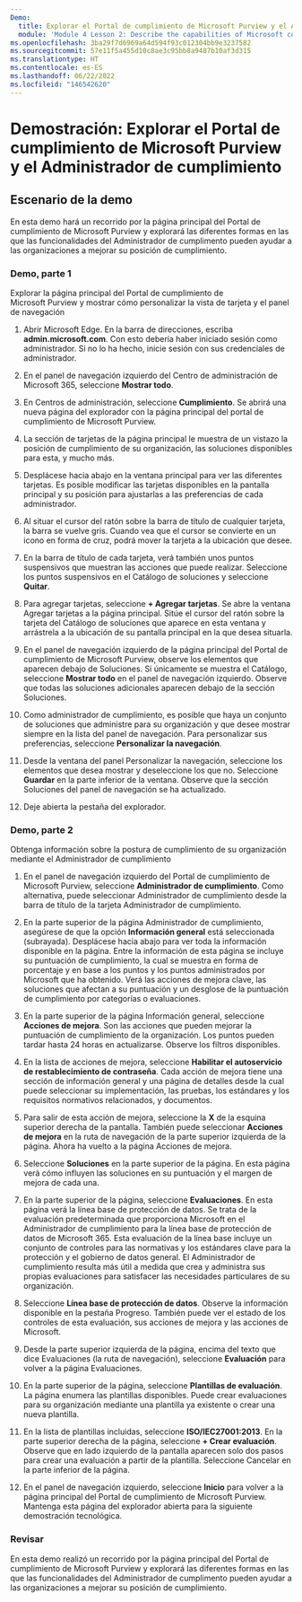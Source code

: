 ```yaml
---
Demo:
  title: Explorar el Portal de cumplimiento de Microsoft Purview y el Administrador de cumplimiento
  module: 'Module 4 Lesson 2: Describe the capabilities of Microsoft compliance solutions: Describe the compliance management capabilities of Microsoft Purview'
ms.openlocfilehash: 3ba29f7d6969a64d594f93c012304bb9e3237582
ms.sourcegitcommit: 57e11f5a455d10c8ae3c95bb8a9487b10af3d315
ms.translationtype: HT
ms.contentlocale: es-ES
ms.lasthandoff: 06/22/2022
ms.locfileid: "146542620"
---
```

# <a name="demo-explore-the-microsoft-purview-compliance-portal--compliance-manager"></a>Demostración: Explorar el Portal de cumplimiento de Microsoft Purview y el Administrador de cumplimiento

## <a name="demo-scenario"></a>Escenario de la demo

En esta demo hará un recorrido por la página principal del Portal de cumplimiento de Microsoft Purview y explorará las diferentes formas en las que las funcionalidades del Administrador de cumplimento pueden ayudar a las organizaciones a mejorar su posición de cumplimiento.

### <a name="demo-part-1"></a>Demo, parte 1

Explorar la página principal del Portal de cumplimiento de Microsoft Purview y mostrar cómo personalizar la vista de tarjeta y el panel de navegación

1. Abrir Microsoft Edge. En la barra de direcciones, escriba **admin.microsoft.com**. Con esto debería haber iniciado sesión como administrador.  Si no lo ha hecho, inicie sesión con sus credenciales de administrador.

1. En el panel de navegación izquierdo del Centro de administración de Microsoft 365, seleccione **Mostrar todo**.

1. En Centros de administración, seleccione **Cumplimiento**.  Se abrirá una nueva página del explorador con la página principal del portal de cumplimiento de Microsoft Purview.  

1. La sección de tarjetas de la página principal le muestra de un vistazo la posición de cumplimiento de su organización, las soluciones disponibles para esta, y mucho más.

1. Desplácese hacia abajo en la ventana principal para ver las diferentes tarjetas. Es posible modificar las tarjetas disponibles en la pantalla principal y su posición para ajustarlas a las preferencias de cada administrador.  

1. Al situar el cursor del ratón sobre la barra de título de cualquier tarjeta, la barra se vuelve gris.  Cuando vea que el cursor se convierte en un icono en forma de cruz, podrá mover la tarjeta a la ubicación que desee.

1. En la barra de título de cada tarjeta, verá también unos puntos suspensivos que muestran las acciones que puede realizar.  Seleccione los puntos suspensivos en el Catálogo de soluciones y seleccione **Quitar**.

1. Para agregar tarjetas, seleccione **+ Agregar tarjetas**.  Se abre la ventana Agregar tarjetas a la página principal.  Sitúe el cursor del ratón sobre la tarjeta del Catálogo de soluciones que aparece en esta ventana y arrástrela a la ubicación de su pantalla principal en la que desea situarla.

1. En el panel de navegación izquierdo de la página principal del Portal de cumplimiento de Microsoft Purview, observe los elementos que aparecen debajo de Soluciones.  Si únicamente se muestra el Catálogo, seleccione **Mostrar todo** en el panel de navegación izquierdo.  Observe que todas las soluciones adicionales aparecen debajo de la sección Soluciones.  

1. Como administrador de cumplimiento, es posible que haya un conjunto de soluciones que administre para su organización y que desee mostrar siempre en la lista del panel de navegación.  Para personalizar sus preferencias, seleccione **Personalizar la navegación**.  

1. Desde la ventana del panel Personalizar la navegación, seleccione los elementos que desea mostrar y deseleccione los que no.  Seleccione **Guardar** en la parte inferior de la ventana.  Observe que la sección Soluciones del panel de navegación se ha actualizado.

1. Deje abierta la pestaña del explorador.

### <a name="demo-part-2"></a>Demo, parte 2

Obtenga información sobre la postura de cumplimiento de su organización mediante el Administrador de cumplimiento

1. En el panel de navegación izquierdo del Portal de cumplimiento de Microsoft Purview, seleccione **Administrador de cumplimiento**.  Como alternativa, puede seleccionar Administrador de cumplimiento desde la barra de título de la tarjeta Administrador de cumplimiento.

1. En la parte superior de la página Administrador de cumplimiento, asegúrese de que la opción **Información general** está seleccionada (subrayada). Desplácese hacia abajo para ver toda la información disponible en la página.  Entre la información de esta página se incluye su puntuación de cumplimiento, la cual se muestra en forma de porcentaje y en base a los puntos y los puntos administrados por Microsoft que ha obtenido.   Verá las acciones de mejora clave, las soluciones que afectan a su puntuación y un desglose de la puntuación de cumplimiento por categorías o evaluaciones.

1. En la parte superior de la página Información general, seleccione **Acciones de mejora**.  Son las acciones que pueden mejorar la puntuación de cumplimiento de la organización. Los puntos pueden tardar hasta 24 horas en actualizarse.  Observe los filtros disponibles.

1. En la lista de acciones de mejora, seleccione **Habilitar el autoservicio de restablecimiento de contraseña**.  Cada acción de mejora tiene una sección de información general y una página de detalles desde la cual puede seleccionar su implementación, las pruebas, los estándares y los requisitos normativos relacionados, y documentos.

1. Para salir de esta acción de mejora, seleccione la **X** de la esquina superior derecha de la pantalla.  También puede seleccionar **Acciones de mejora** en la ruta de navegación de la parte superior izquierda de la página.  Ahora ha vuelto a la página Acciones de mejora.

1. Seleccione **Soluciones** en la parte superior de la página. En esta página verá cómo influyen las soluciones en su puntuación y el margen de mejora de cada una.

1. En la parte superior de la página, seleccione **Evaluaciones**. En esta página verá la línea base de protección de datos.  Se trata de la evaluación predeterminada que proporciona Microsoft en el Administrador de cumplimiento para la línea base de protección de datos de Microsoft 365.  Esta evaluación de la línea base incluye un conjunto de controles para las normativas y los estándares clave para la protección y el gobierno de datos general. El Administrador de cumplimiento resulta más útil a medida que crea y administra sus propias evaluaciones para satisfacer las necesidades particulares de su organización.

1. Seleccione **Línea base de protección de datos**.  Observe la información disponible en la pestaña Progreso.  También puede ver el estado de los controles de esta evaluación, sus acciones de mejora y las acciones de Microsoft.  

1. Desde la parte superior izquierda de la página, encima del texto que dice Evaluaciones (la ruta de navegación), seleccione **Evaluación** para volver a la página Evaluaciones.  

1. En la parte superior de la página, seleccione **Plantillas de evaluación**.  La página enumera las plantillas disponibles. Puede crear evaluaciones para su organización mediante una plantilla ya existente o crear una nueva plantilla.

1. En la lista de plantillas incluidas, seleccione **ISO/IEC27001:2013**. En la parte superior derecha de la página, seleccione **+ Crear evaluación**.  Observe que en lado izquierdo de la pantalla aparecen solo dos pasos para crear una evaluación a partir de la plantilla.  Seleccione Cancelar en la parte inferior de la página.

1. En el panel de navegación izquierdo, seleccione **Inicio** para volver a la página principal del Portal de cumplimiento de Microsoft Purview.  Mantenga esta página del explorador abierta para la siguiente demostración tecnológica.

### <a name="review"></a>Revisar

En esta demo realizó un recorrido por la página principal del Portal de cumplimiento de Microsoft Purview y explorará las diferentes formas en las que las funcionalidades del Administrador de cumplimento pueden ayudar a las organizaciones a mejorar su posición de cumplimiento.
